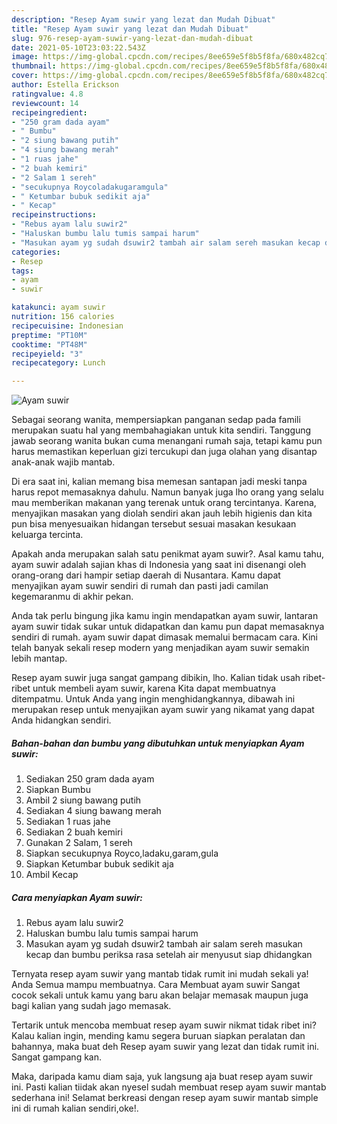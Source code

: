 ```yaml
---
description: "Resep Ayam suwir yang lezat dan Mudah Dibuat"
title: "Resep Ayam suwir yang lezat dan Mudah Dibuat"
slug: 976-resep-ayam-suwir-yang-lezat-dan-mudah-dibuat
date: 2021-05-10T23:03:22.543Z
image: https://img-global.cpcdn.com/recipes/8ee659e5f8b5f8fa/680x482cq70/ayam-suwir-foto-resep-utama.jpg
thumbnail: https://img-global.cpcdn.com/recipes/8ee659e5f8b5f8fa/680x482cq70/ayam-suwir-foto-resep-utama.jpg
cover: https://img-global.cpcdn.com/recipes/8ee659e5f8b5f8fa/680x482cq70/ayam-suwir-foto-resep-utama.jpg
author: Estella Erickson
ratingvalue: 4.8
reviewcount: 14
recipeingredient:
- "250 gram dada ayam"
- " Bumbu"
- "2 siung bawang putih"
- "4 siung bawang merah"
- "1 ruas jahe"
- "2 buah kemiri"
- "2 Salam 1 sereh"
- "secukupnya Roycoladakugaramgula"
- " Ketumbar bubuk sedikit aja"
- " Kecap"
recipeinstructions:
- "Rebus ayam lalu suwir2"
- "Haluskan bumbu lalu tumis sampai harum"
- "Masukan ayam yg sudah dsuwir2 tambah air salam sereh masukan kecap dan bumbu periksa rasa setelah air menyusut siap dhidangkan"
categories:
- Resep
tags:
- ayam
- suwir

katakunci: ayam suwir 
nutrition: 156 calories
recipecuisine: Indonesian
preptime: "PT10M"
cooktime: "PT48M"
recipeyield: "3"
recipecategory: Lunch

---
```



![Ayam suwir](https://img-global.cpcdn.com/recipes/8ee659e5f8b5f8fa/680x482cq70/ayam-suwir-foto-resep-utama.jpg)

Sebagai seorang wanita, mempersiapkan panganan sedap pada famili merupakan suatu hal yang membahagiakan untuk kita sendiri. Tanggung jawab seorang  wanita bukan cuma menangani rumah saja, tetapi kamu pun harus memastikan keperluan gizi tercukupi dan juga olahan yang disantap anak-anak wajib mantab.

Di era  saat ini, kalian memang bisa memesan santapan jadi meski tanpa harus repot memasaknya dahulu. Namun banyak juga lho orang yang selalu mau memberikan makanan yang terenak untuk orang tercintanya. Karena, menyajikan masakan yang diolah sendiri akan jauh lebih higienis dan kita pun bisa menyesuaikan hidangan tersebut sesuai masakan kesukaan keluarga tercinta. 



Apakah anda merupakan salah satu penikmat ayam suwir?. Asal kamu tahu, ayam suwir adalah sajian khas di Indonesia yang saat ini disenangi oleh orang-orang dari hampir setiap daerah di Nusantara. Kamu dapat menyajikan ayam suwir sendiri di rumah dan pasti jadi camilan kegemaranmu di akhir pekan.

Anda tak perlu bingung jika kamu ingin mendapatkan ayam suwir, lantaran ayam suwir tidak sukar untuk didapatkan dan kamu pun dapat memasaknya sendiri di rumah. ayam suwir dapat dimasak memalui bermacam cara. Kini telah banyak sekali resep modern yang menjadikan ayam suwir semakin lebih mantap.

Resep ayam suwir juga sangat gampang dibikin, lho. Kalian tidak usah ribet-ribet untuk membeli ayam suwir, karena Kita dapat membuatnya ditempatmu. Untuk Anda yang ingin menghidangkannya, dibawah ini merupakan resep untuk menyajikan ayam suwir yang nikamat yang dapat Anda hidangkan sendiri.

<!--inarticleads1-->

##### Bahan-bahan dan bumbu yang dibutuhkan untuk menyiapkan Ayam suwir:

1. Sediakan 250 gram dada ayam
1. Siapkan  Bumbu
1. Ambil 2 siung bawang putih
1. Sediakan 4 siung bawang merah
1. Sediakan 1 ruas jahe
1. Sediakan 2 buah kemiri
1. Gunakan 2 Salam, 1 sereh
1. Siapkan secukupnya Royco,ladaku,garam,gula
1. Siapkan  Ketumbar bubuk sedikit aja
1. Ambil  Kecap




<!--inarticleads2-->

##### Cara menyiapkan Ayam suwir:

1. Rebus ayam lalu suwir2
1. Haluskan bumbu lalu tumis sampai harum
1. Masukan ayam yg sudah dsuwir2 tambah air salam sereh masukan kecap dan bumbu periksa rasa setelah air menyusut siap dhidangkan




Ternyata resep ayam suwir yang mantab tidak rumit ini mudah sekali ya! Anda Semua mampu membuatnya. Cara Membuat ayam suwir Sangat cocok sekali untuk kamu yang baru akan belajar memasak maupun juga bagi kalian yang sudah jago memasak.

Tertarik untuk mencoba membuat resep ayam suwir nikmat tidak ribet ini? Kalau kalian ingin, mending kamu segera buruan siapkan peralatan dan bahannya, maka buat deh Resep ayam suwir yang lezat dan tidak rumit ini. Sangat gampang kan. 

Maka, daripada kamu diam saja, yuk langsung aja buat resep ayam suwir ini. Pasti kalian tiidak akan nyesel sudah membuat resep ayam suwir mantab sederhana ini! Selamat berkreasi dengan resep ayam suwir mantab simple ini di rumah kalian sendiri,oke!.

